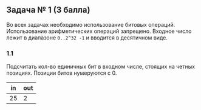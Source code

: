 ## Задача № 1 (3 балла)
Во всех задачах необходимо использование битовых операций.
Использование арифметических операций запрещено.
Входное число лежит в диапазоне `0..2^32 -1` и вводится в десятичном виде.

### 1.1 
Подсчитать кол-во единичных бит в входном числе, стоящих на четных позициях. Позиции битов нумеруются с 0.

|in | out|
|---|---|
|25| 2|

